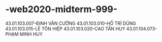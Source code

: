 # -web2020-midterm-999-
43.01.103.007-ĐINH VĂN	CƯỜNG
43.01.103.010-HỒ TRÍ	DŨNG
43.01.103.015-LÊ TÔN	HIỆP
43.01.103.020-CAO TẤN	HUY
43.01.104.073-PHẠM MINH	HUY
